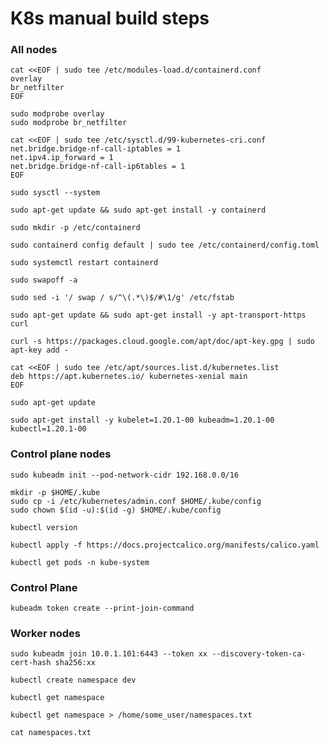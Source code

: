 # K8s manual build steps

### All nodes
```shell
cat <<EOF | sudo tee /etc/modules-load.d/containerd.conf
overlay
br_netfilter
EOF
```
```shell
sudo modprobe overlay
sudo modprobe br_netfilter
```
```shell
cat <<EOF | sudo tee /etc/sysctl.d/99-kubernetes-cri.conf
net.bridge.bridge-nf-call-iptables = 1
net.ipv4.ip_forward = 1
net.bridge.bridge-nf-call-ip6tables = 1
EOF
```

`sudo sysctl --system`

`sudo apt-get update && sudo apt-get install -y containerd`

`sudo mkdir -p /etc/containerd`

`sudo containerd config default | sudo tee /etc/containerd/config.toml`

`sudo systemctl restart containerd`

`sudo swapoff -a`

`sudo sed -i '/ swap / s/^\(.*\)$/#\1/g' /etc/fstab`

`sudo apt-get update && sudo apt-get install -y apt-transport-https curl`

`curl -s https://packages.cloud.google.com/apt/doc/apt-key.gpg | sudo apt-key add -`
```shell
cat <<EOF | sudo tee /etc/apt/sources.list.d/kubernetes.list
deb https://apt.kubernetes.io/ kubernetes-xenial main
EOF
```
`sudo apt-get update`

`sudo apt-get install -y kubelet=1.20.1-00 kubeadm=1.20.1-00 kubectl=1.20.1-00`

### Control plane nodes 

`sudo kubeadm init --pod-network-cidr 192.168.0.0/16`
```shell
mkdir -p $HOME/.kube
sudo cp -i /etc/kubernetes/admin.conf $HOME/.kube/config
sudo chown $(id -u):$(id -g) $HOME/.kube/config
```
`kubectl version`

`kubectl apply -f https://docs.projectcalico.org/manifests/calico.yaml`

`kubectl get pods -n kube-system`

### Control Plane

`kubeadm token create --print-join-command`

### Worker nodes

`sudo kubeadm join 10.0.1.101:6443 --token xx --discovery-token-ca-cert-hash sha256:xx`

`kubectl create namespace dev`

`kubectl get namespace`

`kubectl get namespace > /home/some_user/namespaces.txt`

`cat namespaces.txt`
